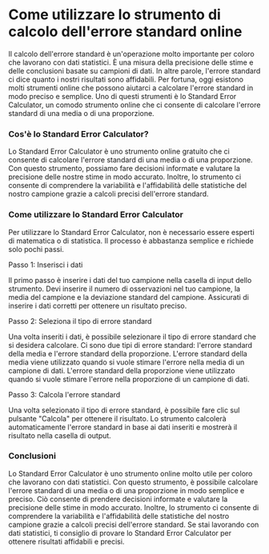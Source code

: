 Come utilizzare lo strumento di calcolo dell'errore standard online
===================================================================

Il calcolo dell'errore standard è un'operazione molto importante per coloro che lavorano con dati statistici. È una misura della precisione delle stime e delle conclusioni basate su campioni di dati. In altre parole, l'errore standard ci dice quanto i nostri risultati sono affidabili. Per fortuna, oggi esistono molti strumenti online che possono aiutarci a calcolare l'errore standard in modo preciso e semplice. Uno di questi strumenti è lo Standard Error Calculator, un comodo strumento online che ci consente di calcolare l'errore standard di una media o di una proporzione.

### Cos'è lo Standard Error Calculator?

Lo Standard Error Calculator è uno strumento online gratuito che ci consente di calcolare l'errore standard di una media o di una proporzione. Con questo strumento, possiamo fare decisioni informate e valutare la precisione delle nostre stime in modo accurato. Inoltre, lo strumento ci consente di comprendere la variabilità e l'affidabilità delle statistiche del nostro campione grazie a calcoli precisi dell'errore standard.

### Come utilizzare lo Standard Error Calculator

Per utilizzare lo Standard Error Calculator, non è necessario essere esperti di matematica o di statistica. Il processo è abbastanza semplice e richiede solo pochi passi.

Passo 1: Inserisci i dati

Il primo passo è inserire i dati del tuo campione nella casella di input dello strumento. Devi inserire il numero di osservazioni nel tuo campione, la media del campione e la deviazione standard del campione. Assicurati di inserire i dati corretti per ottenere un risultato preciso.

Passo 2: Seleziona il tipo di errore standard

Una volta inseriti i dati, è possibile selezionare il tipo di errore standard che si desidera calcolare. Ci sono due tipi di errore standard: l'errore standard della media e l'errore standard della proporzione. L'errore standard della media viene utilizzato quando si vuole stimare l'errore nella media di un campione di dati. L'errore standard della proporzione viene utilizzato quando si vuole stimare l'errore nella proporzione di un campione di dati.

Passo 3: Calcola l'errore standard

Una volta selezionato il tipo di errore standard, è possibile fare clic sul pulsante "Calcola" per ottenere il risultato. Lo strumento calcolerà automaticamente l'errore standard in base ai dati inseriti e mostrerà il risultato nella casella di output.

### Conclusioni

Lo Standard Error Calculator è uno strumento online molto utile per coloro che lavorano con dati statistici. Con questo strumento, è possibile calcolare l'errore standard di una media o di una proporzione in modo semplice e preciso. Ciò consente di prendere decisioni informate e valutare la precisione delle stime in modo accurato. Inoltre, lo strumento ci consente di comprendere la variabilità e l'affidabilità delle statistiche del nostro campione grazie a calcoli precisi dell'errore standard. Se stai lavorando con dati statistici, ti consiglio di provare lo Standard Error Calculator per ottenere risultati affidabili e precisi.